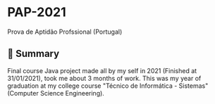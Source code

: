 # PAP-2021
Prova de Aptidão Profssional (Portugal)

## 🎯 Summary
Final course Java project made all by my self in 2021 (Finished at 31/01/2021), took me about 3 months of work. This was my year of graduation at my college course "Técnico de Informática - Sistemas" (Computer Science Engineering). 
